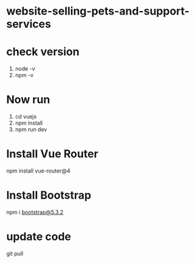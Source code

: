 # website-selling-pets-and-support-services
# check version
1. node -v
2. npm -v

# Now run
1. cd vuejs
2. npm install
3. npm run dev

# Install Vue Router
npm install vue-router@4

# Install Bootstrap
npm i bootstrap@5.3.2

# update code
git pull

